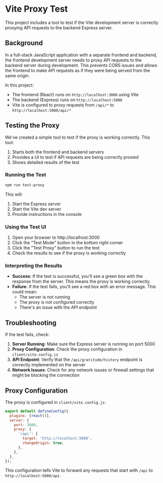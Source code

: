 # Vite Proxy Test

This project includes a tool to test if the Vite development server is correctly proxying API requests to the backend Express server.

## Background

In a full-stack JavaScript application with a separate frontend and backend, the frontend development server needs to proxy API requests to the backend server during development. This prevents CORS issues and allows the frontend to make API requests as if they were being served from the same origin.

In this project:
- The frontend (React) runs on `http://localhost:3000` using Vite
- The backend (Express) runs on `http://localhost:5000`
- Vite is configured to proxy requests from `/api/*` to `http://localhost:5000/api/*`

## Testing the Proxy

We've created a simple tool to test if the proxy is working correctly. This tool:

1. Starts both the frontend and backend servers
2. Provides a UI to test if API requests are being correctly proxied
3. Shows detailed results of the test

### Running the Test

```bash
npm run test-proxy
```

This will:
1. Start the Express server
2. Start the Vite dev server
3. Provide instructions in the console

### Using the Test UI

1. Open your browser to http://localhost:3000
2. Click the "Test Mode" button in the bottom right corner
3. Click the "Test Proxy" button to run the test
4. Check the results to see if the proxy is working correctly

### Interpreting the Results

- **Success**: If the test is successful, you'll see a green box with the response from the server. This means the proxy is working correctly.
- **Failure**: If the test fails, you'll see a red box with an error message. This could mean:
  - The server is not running
  - The proxy is not configured correctly
  - There's an issue with the API endpoint

## Troubleshooting

If the test fails, check:

1. **Server Running**: Make sure the Express server is running on port 5000
2. **Proxy Configuration**: Check the proxy configuration in `client/vite.config.js`
3. **API Endpoint**: Verify that the `/api/gratitude/history` endpoint is correctly implemented on the server
4. **Network Issues**: Check for any network issues or firewall settings that might be blocking the connection

## Proxy Configuration

The proxy is configured in `client/vite.config.js`:

```javascript
export default defineConfig({
  plugins: [react()],
  server: {
    port: 3000,
    proxy: {
      '/api': {
        target: 'http://localhost:5000',
        changeOrigin: true,
      },
    },
  },
});
```

This configuration tells Vite to forward any requests that start with `/api` to `http://localhost:5000/api`.
